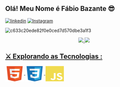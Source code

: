 
## Olá! Meu Nome é Fábio Bazante 😎 

[![linkedin](https://img.shields.io/badge/LinkedIn-0077B5?style=for-the-badge&logo=linkedin&logoColor=white)](https://www.linkedin.com/in/bazant23/)
[![Instagram](https://img.shields.io/badge/Instagram-E4405F?style=for-the-badge&logo=instagram&logoColor=white)](https://instagram.com/f.bazante)


![c633c20ede82f0e0ced7d570dbe3a1f3](https://user-images.githubusercontent.com/70382532/138322189-2db8df52-9dcb-40a0-88a8-c365466bd33d.gif)

<div align='center'>
  <a href="https://github.com/bazant23">
  <img height="160em" src="https://github-readme-stats.vercel.app/api?username=bazant23&show_icons=true&theme=radical&include_all_commits=true&count_private=true"/>
  <img height="160em" src="https://github-readme-stats.vercel.app/api/top-langs/?username=bazant23&layout=compact&langs_count=7&theme=radical"/>
</div>
  
  ## ⚔ Explorando as Tecnologias :
 
 
  <div style="display: center">
   <img align="center" alt="-HTML" height="50" width="60" src="https://raw.githubusercontent.com/devicons/devicon/master/icons/html5/html5-original.svg" />
  <img align="center" alt="fabio-CSS" height="50" width="60" src="https://raw.githubusercontent.com/devicons/devicon/master/icons/css3/css3-original.svg">
<img align="center" alt="Higor-Javascript" height="50" width="60" src="https://raw.githubusercontent.com/devicons/devicon/master/icons/javascript/javascript-plain.svg">
  </div>
 
 
 
